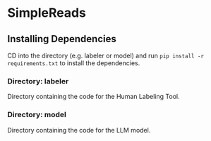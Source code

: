 # SimpleReads

## Installing Dependencies

CD into the directory (e.g. labeler or model) and run `pip install -r requirements.txt` to install the dependencies.

### Directory: labeler

Directory containing the code for the Human Labeling Tool.

### Directory: model

Directory containing the code for the LLM model.
